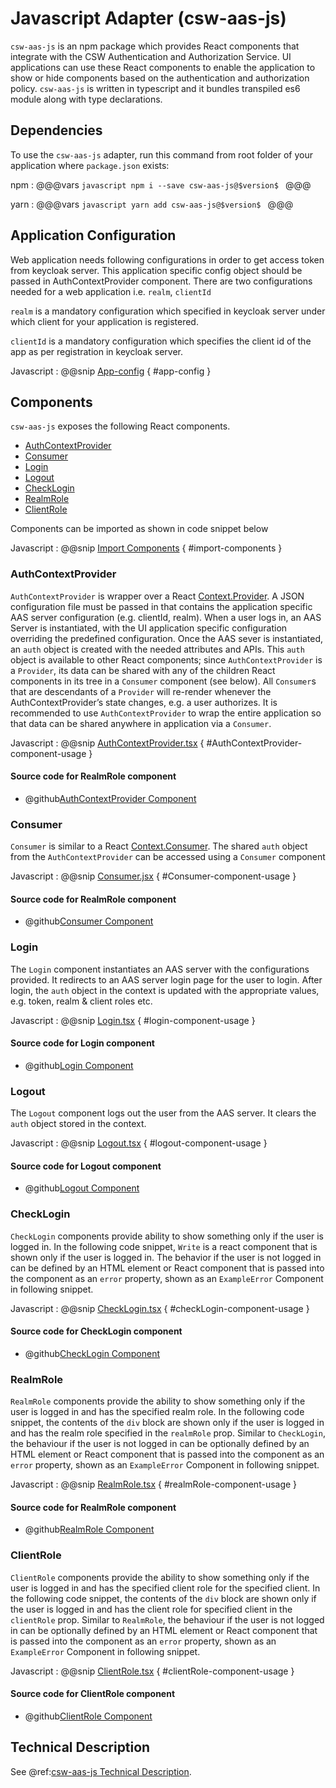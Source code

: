 # Javascript Adapter (csw-aas-js)

`csw-aas-js` is an npm package which provides React components that integrate with the CSW 
Authentication and Authorization Service.  UI applications can use these React components to 
enable the application to show or hide components based on the authentication and authorization policy.
`csw-aas-js` is written in typescript and it bundles transpiled es6 module along with type declarations.  

<!-- introduction to the javascript adapter -->

## Dependencies

To use the `csw-aas-js` adapter, run this command from root folder of your application where `package.json` exists:

npm
:   @@@vars
    ```javascript
        npm i --save csw-aas-js@$version$
    ```
    @@@
    
yarn
:   @@@vars
    ```javascript
        yarn add csw-aas-js@$version$
    ```
    @@@

## Application Configuration

Web application needs following configurations in order to get access token from keycloak server. This application specific
config object should be passed in AuthContextProvider component. There are two configurations needed for a web application 
i.e. `realm`, `clientId`

`realm` is a mandatory configuration which specified in keycloak server under which client for your application is registered.

`clientId` is a mandatory configuration which specifies the client id of the app as per registration
in keycloak server.

Javascript
:   @@snip [App-config](../../../../csw-aas-js-examples/example-app/src/config/AppConfig.js) { #app-config }

    
## Components

`csw-aas-js` exposes the following React components. 

 - [AuthContextProvider](#AuthContextProvider)
 - [Consumer](#consumer)
 - [Login](#login)
 - [Logout](#logout)
 - [CheckLogin](#checklogin)
 - [RealmRole](#realmrole)
 - [ClientRole](#clientrole)

Components can be imported as shown in code snippet below

Javascript
:   @@snip [Import Components](../../../../csw-aas-js-examples/example-app/src/components/NavComponent.jsx) { #import-components }


### AuthContextProvider

`AuthContextProvider` is wrapper over a React [Context.Provider](https://reactjs.org/docs/context.html#contextprovider). 
A JSON configuration file must be passed in that contains the application specific AAS server configuration 
(e.g. clientId, realm). When a user logs in, an AAS Server is instantiated, with the UI application specific
configuration overriding the predefined configuration. 
Once the AAS sever is instantiated, an `auth` object is created with the needed attributes and APIs. This `auth` object
is available to other React components; since `AuthContextProvider` is a `Provider`, its data can be shared with any of 
the children React components in its tree in a `Consumer` component (see below). All `Consumer`s that are 
descendants of a `Provider` will re-render whenever the AuthContextProvider’s state changes, e.g. a user authorizes.
It is recommended to use `AuthContextProvider` to wrap the entire application so that data can be shared anywhere in 
application via a `Consumer`. 

Javascript
:   @@snip [AuthContextProvider.tsx](../../../../csw-aas-js-examples/example-app/src/components/ExampleApp.jsx) { #AuthContextProvider-component-usage }

#### Source code for RealmRole component

* @github[AuthContextProvider Component](../../../../csw-aas-js/src/components/context/AuthContextProvider.tsx)

### Consumer

`Consumer` is similar to a React [Context.Consumer](https://reactjs.org/docs/context.html#contextconsumer). 
The shared `auth` object from the `AuthContextProvider` can be accessed using a `Consumer` component 

Javascript
:   @@snip [Consumer.jsx](../../../../csw-aas-js-examples/example-app/src/components/Read.jsx) { #Consumer-component-usage }

#### Source code for RealmRole component

* @github[Consumer Component](/csw-aas-js/src/components/context/AuthContext.ts)

### Login

The `Login` component instantiates an AAS server with the configurations provided. It redirects to an AAS server login page
for the user to login. After login, the `auth` object in the context is updated with the appropriate values,
e.g. token, realm & client roles etc.

Javascript
:   @@snip [Login.tsx](../../../../csw-aas-js-examples/example-app/src/components/NavComponent.jsx) { #login-component-usage }

#### Source code for Login component

* @github[Login Component](/csw-aas-js/src/components/Login.tsx)

### Logout

The `Logout` component logs out the user from the AAS server. It clears the `auth` object stored in the context.

Javascript
:   @@snip [Logout.tsx](../../../../csw-aas-js-examples/example-app/src/components/NavComponent.jsx) { #logout-component-usage }

#### Source code for Logout component

* @github[Logout Component](/csw-aas-js/src/components/Logout.tsx)

### CheckLogin

`CheckLogin` components provide ability to show something only if the user is logged in. 
In the following code snippet, `Write` is a react component that is shown only if the user is logged in.
The behavior if the user is not logged in can be defined by an HTML element or React component that is 
passed into the component as an `error` property, shown as an `ExampleError` Component in following snippet.

Javascript
:   @@snip [CheckLogin.tsx](../../../../csw-aas-js-examples/example-app/src/components/ExampleApp.jsx) { #checkLogin-component-usage }

#### Source code for CheckLogin component

* @github[CheckLogin Component](/csw-aas-js/src/components/authentication/CheckLogin.tsx)

### RealmRole

`RealmRole` components provide the ability to show something only if the user is logged in and has the specified realm role. 
In the following code snippet, the contents of the `div` block are shown only if the user is logged in and 
has the realm role specified in the `realmRole` prop.  Similar to `CheckLogin`,
the behaviour if the user is not logged in can be optionally defined by an HTML element or React component
that is passed into the component as an `error` property, shown as an `ExampleError` Component in following snippet.

Javascript
:   @@snip [RealmRole.tsx](../../../../csw-aas-js-examples/example-app/src/components/ExampleApp.jsx) { #realmRole-component-usage }

#### Source code for RealmRole component

* @github[RealmRole Component](/csw-aas-js/src/components/authorization/RealmRole.tsx)

### ClientRole

`ClientRole` components provide the ability to show something only if the user is logged in and has the specified client 
role for the specified client. In the following code snippet, the contents of the `div` block are shown only if
the user is logged in and has the client role for specified client in the `clientRole` prop.  Similar to `RealmRole`,
the behaviour if the user is not logged in can be optionally defined by an HTML element or React component
that is passed into the component as an `error` property, shown as an `ExampleError` Component in following snippet.

Javascript
:   @@snip [ClientRole.tsx](../../../../csw-aas-js-examples/example-app/src/components/ExampleApp.jsx) { #clientRole-component-usage }

#### Source code for ClientRole component

* @github[ClientRole Component](/csw-aas-js/src/components/authorization/ClientRole.tsx)

## Technical Description
See @ref:[csw-aas-js Technical Description](../technical/csw-aas-js.md).

